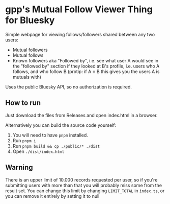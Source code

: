 # gpp's Mutual Follow Viewer Thing for Bluesky

Simple webpage for viewing follows/followers shared between any two users:

- Mutual followers
- Mutual follows
- Known followers aka "Followed by", i.e. see what user A would see in the "followed by" section if they looked at B's profile, i.e. users who A follows, and who follow B (protip: if A = B this gives you the users A is mutuals with)

Uses the public Bluesky API, so no authorization is required.

## How to run

Just download the files from Releases and open index.html in a browser.

Alternatively you can build the source code yourself:

1. You will need to have `pnpm` installed.
2. Run `pnpm i`
3. Run `pnpm build && cp ./public/* ./dist`
4. Open `./dist/index.html`

## Warning

There is an upper limit of 10.000 records requested per user, so if you're submitting users with more than that you will probably miss some from the result set. You can change this limit by changing `LIMIT_TOTAL` in `index.ts`, or you can remove it entirely by setting it to null

